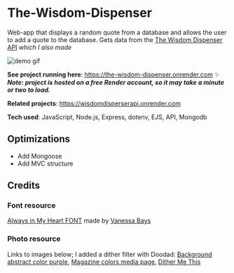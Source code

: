 # The-Wisdom-Dispenser  
Web-app that displays a random quote from a database and allows the user to add a quote to the database. Gets data from the [The Wisdom Dispenser API](https://wisdomdisperserapi.onrender.com) _*which I also made*_

![demo gif](https://github.com/DestineeAdams/portfolio-Website/blob/main/files/TheWisdomDispenser.gif?raw=true)

**See project running here**: https://the-wisdom-dispenser.onrender.com ✨  
***Note: project is hosted on a free Render account, so it may take a minute or two to load.***

**Related projects**: https://wisdomdisperserapi.onrender.com

**Tech used**: JavaScript, Node.js, Express, dotenv, EJS, API, Mongodb

## Optimizations
- Add Mongoose
- Add MVC structure 

## Credits
### Font resource  
[Always in My Heart FONT](https://www.1001freefonts.com/always-in-my-heart.font) made by [Vanessa Bays](http://bythebutterfly.com)

### Photo  resource
Links to images below; I added a dither filter with Doodad:
[Background abstract color purple](https://pixabay.com/illustrations/background-abstract-color-purple-7276646/), [Magazine colors media page](https://pixabay.com/photos/magazine-colors-media-page-806073/), [Dither Me This](https://doodad.dev/dither-me-this/)
